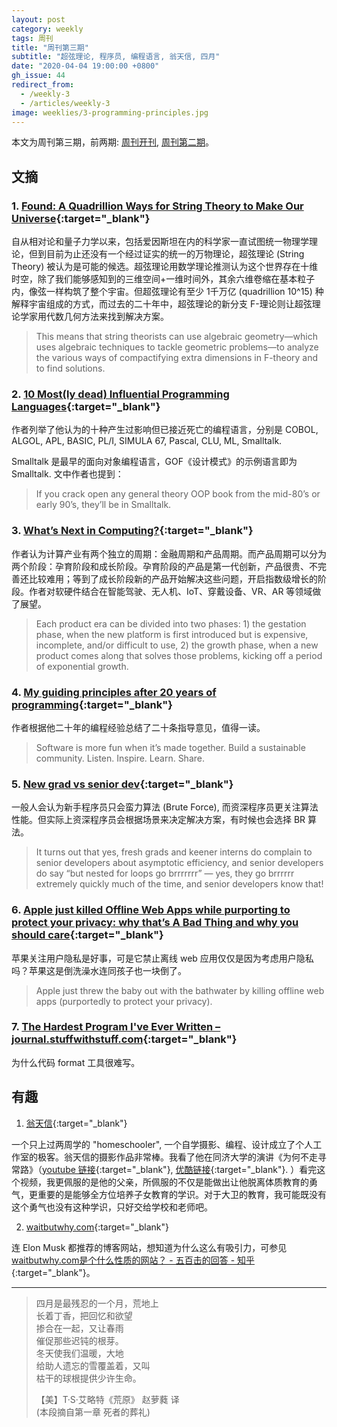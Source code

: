 ```yaml
---
layout: post
category: weekly
tags: 周刊
title: "周刊第三期"
subtitle: "超弦理论, 程序员, 编程语言, 翁天信, 四月"
date: "2020-04-04 19:00:00 +0800"
gh_issue: 44
redirect_from:
  - /weekly-3
  - /articles/weekly-3
image: weeklies/3-programming-principles.jpg
---
```


本文为周刊第三期，前两期: [周刊开刊](/weekly-1), [周刊第二期](/weekly-2)。

## 文摘

### 1. [Found: A Quadrillion Ways for String Theory to Make Our Universe](https://www.scientificamerican.com/article/found-a-quadrillion-ways-for-string-theory-to-make-our-universe/){:target="_blank"}

自从相对论和量子力学以来，包括爱因斯坦在内的科学家一直试图统一物理学理论，但到目前为止还没有一个经过证实的统一的万物理论，超弦理论 (String Theory) 被认为是可能的候选。超弦理论用数学理论推测认为这个世界存在十维时空，除了我们能够感知到的三维空间+一维时间外，其余六维卷缩在基本粒子内，像弦一样构筑了整个宇宙。但超弦理论有至少 1千万亿 (quadrillion 10^15) 种解释宇宙组成的方式，而过去的二十年中，超弦理论的新分支 F-理论则让超弦理论学家用代数几何方法来找到解决方案。

> This means that string theorists can use algebraic geometry—which uses algebraic techniques to tackle geometric problems—to analyze the various ways of compactifying extra dimensions in F-theory and to find solutions.

### 2. [10 Most(ly dead) Influential Programming Languages](https://www.hillelwayne.com/post/influential-dead-languages/){:target="_blank"}

作者列举了他认为的十种产生过影响但已接近死亡的编程语言，分别是 COBOL, ALGOL, APL, BASIC, PL/I, SIMULA 67, Pascal, CLU, ML, Smalltalk. 

Smalltalk 是最早的面向对象编程语言，GOF《设计模式》的示例语言即为 Smalltalk. 文中作者也提到：

> If you crack open any general theory OOP book from the mid-80’s or early 90’s, they’ll be in Smalltalk.

### 3. [What’s Next in Computing?](https://medium.com/software-is-eating-the-world/what-s-next-in-computing-e54b870b80cc){:target="_blank"}

作者认为计算产业有两个独立的周期：金融周期和产品周期。而产品周期可以分为两个阶段：孕育阶段和成长阶段。孕育阶段的产品是第一代创新，产品很贵、不完善还比较难用；等到了成长阶段新的产品开始解决这些问题，开启指数级增长的阶段。作者对软硬件结合在智能驾驶、无人机、IoT、穿戴设备、VR、AR 等领域做了展望。

> Each product era can be divided into two phases: 1) the gestation phase, when the new platform is first introduced but is expensive, incomplete, and/or difficult to use, 2) the growth phase, when a new product comes along that solves those problems, kicking off a period of exponential growth.

### 4. [My guiding principles after 20 years of programming](https://medium.com/@alexewerlof/my-guiding-principles-after-20-years-of-programming-a087dc55596c){:target="_blank"}

作者根据他二十年的编程经验总结了二十条指导意见，值得一读。

> Software is more fun when it’s made together. Build a sustainable community. Listen. Inspire. Learn. Share.

### 5. [New grad vs senior dev](https://ericlippert.com/2020/03/27/new-grad-vs-senior-dev/){:target="_blank"}

一般人会认为新手程序员只会蛮力算法 (Brute Force), 而资深程序员更关注算法性能。但实际上资深程序员会根据场景来决定解决方案，有时候也会选择 BR 算法。

> It turns out that yes, fresh grads and keener interns do complain to senior developers about asymptotic efficiency, and senior developers do say “but nested for loops go brrrrrrr” — yes, they go brrrrrr extremely quickly much of the time, and senior developers know that!

### 6. [Apple just killed Offline Web Apps while purporting to protect your privacy: why that’s A Bad Thing and why you should care](https://ar.al/2020/03/25/apple-just-killed-offline-web-apps-while-purporting-to-protect-your-privacy-why-thats-a-bad-thing-and-why-you-should-care/){:target="_blank"}

苹果关注用户隐私是好事，可是它禁止离线 web 应用仅仅是因为考虑用户隐私吗？苹果这是倒洗澡水连同孩子也一块倒了。

> Apple just threw the baby out with the bathwater by killing offline web apps (purportedly to protect your privacy).

### 7. [The Hardest Program I've Ever Written – journal.stuffwithstuff.com](http://journal.stuffwithstuff.com/2015/09/08/the-hardest-program-ive-ever-written/){:target="_blank"}

为什么代码 format 工具很难写。

## 有趣

1. [翁天信](https://www.dandyweng.com/){:target="_blank"}

一个只上过两周学的 "homeschooler", 一个自学摄影、编程、设计成立了个人工作室的极客。翁天信的摄影作品非常棒。我看了他在同济大学的演讲《为何不走寻常路》（[youtube 链接](https://www.youtube.com/watch?v=F4BWNANyNhs){:target="_blank"}, [优酷链接](https://v.youku.com/v_show/id_XNjUyOTM0ODI0.html){:target="_blank"}. ）看完这个视频，我更佩服的是他的父亲，所佩服的不仅是能做出让他脱离体质教育的勇气，更重要的是能够全方位培养子女教育的学识。对于大卫的教育，我可能既没有这个勇气也没有这种学识，只好交给学校和老师吧。

2. [waitbutwhy.com](https://waitbutwhy.com/){:target="_blank"}

连 Elon Musk 都推荐的博客网站，想知道为什么这么有吸引力，可参见 [waitbutwhy.com是个什么性质的网站？ - 五百击的回答 - 知乎](https://www.zhihu.com/question/28165356/answer/325439873){:target="_blank"}。

*********************************************

> 四月是最残忍的一个月，荒地上   
> 长着丁香，把回忆和欲望   
> 掺合在一起，又让春雨   
> 催促那些迟钝的根芽。   
> 冬天使我们温暖，大地    
> 给助人遗忘的雪覆盖着，又叫   
> 枯干的球根提供少许生命。   
>
> 【美】T·S·艾略特《荒原》 赵萝蕤 译   
>  (本段摘自第一章 死者的葬礼)
